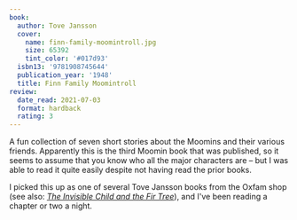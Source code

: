 ```yaml
---
book:
  author: Tove Jansson
  cover:
    name: finn-family-moomintroll.jpg
    size: 65392
    tint_color: '#017d93'
  isbn13: '9781908745644'
  publication_year: '1948'
  title: Finn Family Moomintroll
review:
  date_read: 2021-07-03
  format: hardback
  rating: 3
---
```


A fun collection of seven short stories about the Moomins and their various friends.
Apparently this is the third Moomin book that was published, so it seems to assume that you know who all the major characters are – but I was able to read it quite easily despite not having read the prior books.

I picked this up as one of several Tove Jansson books from the Oxfam shop (see also: [*The Invisible Child and the Fir Tree*](/reviews/the-invisible-child-and-the-fir-tree/)), and I've been reading a chapter or two a night.